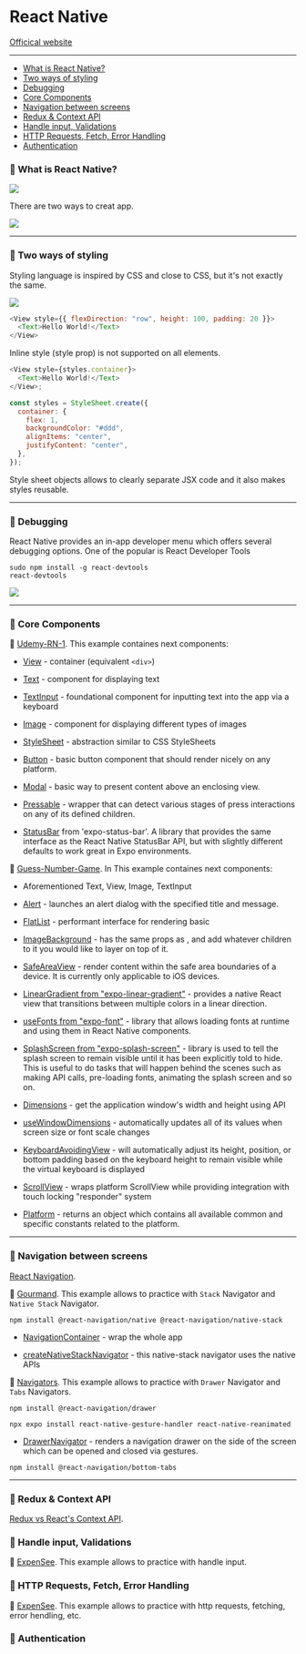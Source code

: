 # React Native

<a href='https://reactnative.dev/'>Officical website</a>

---

- [What is React Native?](#1)
- [Two ways of styling](#2)
- [Debugging](#3)
- [Core Components](#4)
- [Navigation between screens](#5)
- [Redux & Context API](#6)
- [Handle input, Validations](#7)
- [HTTP Requests, Fetch, Error Handling](#8)
- [Authentication](#9)

### 📒 What is React Native? <a name="1"></a>

![](1.png)

There are two ways to creat app.

![](2.png)

---

### 📒 Two ways of styling <a name="2"></a>

Styling language is inspired by CSS and close to CSS, but it's not exactly the same.

![](3.png)

```javascript
<View style={{ flexDirection: "row", height: 100, padding: 20 }}>
  <Text>Hello World!</Text>
</View>
```

Inline style (style prop) is not supported on all elements.

```javascript
<View style={styles.container}>
  <Text>Hello World!</Text>
</View>;

const styles = StyleSheet.create({
  container: {
    flex: 1,
    backgroundColor: "#ddd",
    alignItems: "center",
    justifyContent: "center",
  },
});
```

Style sheet objects allows to clearly separate JSX code and it also makes styles reusable.

---

### 📒 Debugging <a name="3"></a>

React Native provides an in-app developer menu which offers several debugging options. One of the popular is React Developer Tools

```
sudo npm install -g react-devtools
react-devtools
```

![](4.png)

---

### 📒 Core Components <a name="4"></a>

🚩 [Udemy-RN-1](https://github.com/agpavlik/Udemy-RN-01). This example containes next components:

- <a href='https://reactnative.dev/docs/next/view'>View</a> - container (equivalent `<div>`)

- <a href='https://reactnative.dev/docs/next/text'>Text</a> - component for displaying text

- <a href='https://reactnative.dev/docs/next/textinput'>TextInput</a> - foundational component for inputting text into the app via a keyboard

- <a href='https://reactnative.dev/docs/next/image'>Image</a> - component for displaying different types of images

- <a href='https://reactnative.dev/docs/next/stylesheet'>StyleSheet</a> - abstraction similar to CSS StyleSheets

- <a href='https://reactnative.dev/docs/next/button'>Button</a> - basic button component that should render nicely on any platform.

- <a href='https://reactnative.dev/docs/next/modal'>Modal</a> - basic way to present content above an enclosing view.

- <a href='https://reactnative.dev/docs/next/pressable'>Pressable</a> - wrapper that can detect various stages of press interactions on any of its defined children.

- <a href='https://docs.expo.dev/versions/latest/sdk/status-bar/'>StatusBar</a> from 'expo-status-bar'. A library that provides the same interface as the React Native StatusBar API, but with slightly different defaults to work great in Expo environments.

🚩 [Guess-Number-Game](https://github.com/agpavlik/Guess-Number-Game). In This example containes next components:

- Aforementioned Text, View, Image, TextInput

- <a href='https://reactnative.dev/docs/next/alert'>Alert</a> - launches an alert dialog with the specified title and message.

- <a href='https://reactnative.dev/docs/next/flatlist'>FlatList</a> - performant interface for rendering basic

- <a href='https://reactnative.dev/docs/next/imagebackground#example'>ImageBackground</a> - has the same props as <Image>, and add whatever children to it you would like to layer on top of it.

- <a href='https://reactnative.dev/docs/next/safeareaview'>SafeAreaView</a> - render content within the safe area boundaries of a device. It is currently only applicable to iOS devices.

- <a href='https://docs.expo.dev/versions/latest/sdk/linear-gradient/'>LinearGradient from "expo-linear-gradient"</a> - provides a native React view that transitions between multiple colors in a linear direction.

- <a href='https://docs.expo.dev/versions/latest/sdk/font/'>useFonts from "expo-font"</a> - library that allows loading fonts at runtime and using them in React Native components.

- <a href='https://docs.expo.dev/versions/latest/sdk/splash-screen/'>SplashScreen from "expo-splash-screen"</a> - library is used to tell the splash screen to remain visible until it has been explicitly told to hide. This is useful to do tasks that will happen behind the scenes such as making API calls, pre-loading fonts, animating the splash screen and so on.

- <a href='https://reactnative.dev/docs/dimensions'>Dimensions</a> - get the application window's width and height using API

- <a href='https://reactnative.dev/docs/usewindowdimensions'>useWindowDimensions</a> - automatically updates all of its values when screen size or font scale changes

- <a href='https://reactnative.dev/docs/keyboardavoidingview'>KeyboardAvoidingView</a> - will automatically adjust its height, position, or bottom padding based on the keyboard height to remain visible while the virtual keyboard is displayed

- <a href='https://reactnative.dev/docs/scrollview'>ScrollView</a> - wraps platform ScrollView while providing integration with touch locking "responder" system

- <a href='https://reactnative.dev/docs/platform'>Platform</a> - returns an object which contains all available common and specific constants related to the platform.

---

### 📒 Navigation between screens <a name="4"></a>

[React Navigation](https://reactnavigation.org/docs/native-stack-navigator).

🚩 [Gourmand](https://github.com/agpavlik/Gourmand). This example allows to practice with `Stack` Navigator and `Native Stack` Navigator.

```
npm install @react-navigation/native @react-navigation/native-stack
```

- <a href='https://reactnative.dev/docs/navigation'>NavigationContainer</a> - wrap the whole app

- <a href='https://reactnavigation.org/docs/getting-started'>createNativeStackNavigator</a> - this native-stack navigator uses the native APIs

🚩 [Navigators](https://github.com/agpavlik/Navigators). This example allows to practice with `Drawer` Navigator and `Tabs` Navigators.

```
npm install @react-navigation/drawer

npx expo install react-native-gesture-handler react-native-reanimated
```

- <a href='https://reactnavigation.org/docs/drawer-navigator/'>DrawerNavigator</a> - renders a navigation drawer on the side of the screen which can be opened and closed via gestures.

```
npm install @react-navigation/bottom-tabs
```

---

### 📒 Redux & Context API <a name="6"></a>

[Redux vs React's Context API](https://academind.com/tutorials/reactjs-redux-vs-context-api).

### 📒 Handle input, Validations <a name="7"></a>

🚩 [ExpenSee](https://github.com/agpavlik/ExpenSee). This example allows to practice with handle input.

### 📒 HTTP Requests, Fetch, Error Handling<a name="8"></a>

🚩 [ExpenSee](https://github.com/agpavlik/ExpenSee). This example allows to practice with http requests, fetching, error hendling, etc.

### 📒 Authentication <a name="9"></a>
